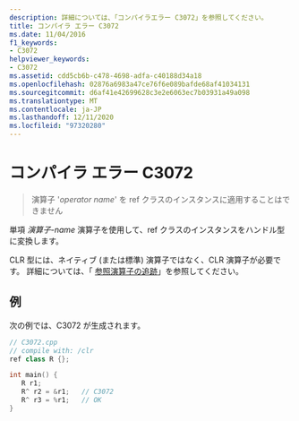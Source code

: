 ```yaml
---
description: 詳細については、「コンパイラエラー C3072」を参照してください。
title: コンパイラ エラー C3072
ms.date: 11/04/2016
f1_keywords:
- C3072
helpviewer_keywords:
- C3072
ms.assetid: cdd5cb6b-c478-4698-adfa-c40188d34a18
ms.openlocfilehash: 02876a6983a47ce76f6e089bafde68af41034131
ms.sourcegitcommit: d6af41e42699628c3e2e6063ec7b03931a49a098
ms.translationtype: MT
ms.contentlocale: ja-JP
ms.lasthandoff: 12/11/2020
ms.locfileid: "97320280"
---
```

# <a name="compiler-error-c3072"></a>コンパイラ エラー C3072

> 演算子 '*operator name*' を ref クラスのインスタンスに適用することはできません

単項 *演算子-name* 演算子を使用して、ref クラスのインスタンスをハンドル型に変換します。

CLR 型には、ネイティブ (または標準) 演算子ではなく、CLR 演算子が必要です。  詳細については、「 [参照演算子の追跡](../../extensions/tracking-reference-operator-cpp-component-extensions.md)」を参照してください。

## <a name="example"></a>例

次の例では、C3072 が生成されます。

```cpp
// C3072.cpp
// compile with: /clr
ref class R {};

int main() {
   R r1;
   R^ r2 = &r1;   // C3072
   R^ r3 = %r1;   // OK
}
```
